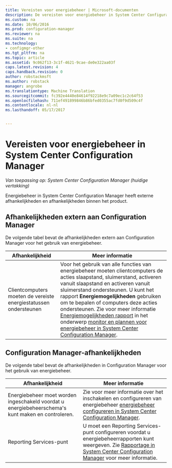 ```yaml
---
title: Vereisten voor energiebeheer | Microsoft-documenten
description: De vereisten voor energiebeheer in System Center Configuration Manager opgehaald.
ms.custom: na
ms.date: 10/06/2016
ms.prod: configuration-manager
ms.reviewer: na
ms.suite: na
ms.technology:
- configmgr-other
ms.tgt_pltfrm: na
ms.topic: article
ms.assetid: 9c062f13-3c1f-4621-9cae-de0e322aa03f
caps.latest.revision: 4
caps.handback.revision: 0
author: robstackmsft
ms.author: robstack
manager: angrobe
ms.translationtype: Machine Translation
ms.sourcegitcommit: fc392e4440e84614f92218e9c7a09ec1c2c64f53
ms.openlocfilehash: 711ef491899846b86bfed0355ac7fd0f9d509c4f
ms.contentlocale: nl-nl
ms.lasthandoff: 05/17/2017


---
```

# <a name="prerequisites-for-power-management-in-system-center-configuration-manager"></a>Vereisten voor energiebeheer in System Center Configuration Manager

*Van toepassing op: System Center Configuration Manager (huidige vertakking)*

Energiebeheer in System Center Configuration Manager heeft externe afhankelijkheden en afhankelijkheden binnen het product.  

## <a name="dependencies-external-to-configuration-manager"></a>Afhankelijkheden extern aan Configuration Manager  
 De volgende tabel bevat de afhankelijkheden extern aan Configuration Manager voor het gebruik van energiebeheer.  

|Afhankelijkheid|Meer informatie|  
|----------------|----------------------|  
|Clientcomputers moeten de vereiste energiestatussen ondersteunen|Voor het gebruik van alle functies van energiebeheer moeten clientcomputers de acties slaapstand, sluimerstand, activeren vanuit slaapstand en activeren vanuit sluimerstand ondersteunen. U kunt het rapport **Energiemogelijkheden** gebruiken om te bepalen of computers deze acties ondersteunen. Zie voor meer informatie [Energiemogelijkheden rapport](../../../../core/clients/manage/power/monitor-and-plan-for-power-management.md#BKMK_Capabilites) in het onderwerp [monitor en plannen voor energiebeheer in System Center Configuration Manager](../../../../core/clients/manage/power/monitor-and-plan-for-power-management.md).|  

## <a name="configuration-manager-dependencies"></a>Configuration Manager-afhankelijkheden  
 De volgende tabel bevat de afhankelijkheden in Configuration Manager voor het gebruik van energiebeheer.  

|Afhankelijkheid|Meer informatie|  
|----------------|----------------------|  
|Energiebeheer moet worden ingeschakeld voordat u energiebeheerschema's kunt maken en controleren.|Zie voor meer informatie over het inschakelen en configureren van energiebeheer [energiebeheer configureren in System Center Configuration Manager](../../../../core/clients/manage/power/configuring-power-management.md).|  
|Reporting Services-punt|U moet een Reporting Services-punt configureren voordat u energiebeheerrapporten kunt weergeven. Zie [Rapportage in System Center Configuration Manager](../../../../core/servers/manage/reporting.md) voor meer informatie.|  

